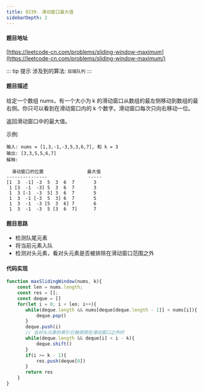 ```yaml
---
title: 0239. 滑动窗口最大值
sidebarDepth: 2
---
```


#### 题目地址

[https://leetcode-cn.com/problems/sliding-window-maximum](https://leetcode-cn.com/problems/sliding-window-maximum/)

::: tip 提示
涉及到的算法: `双端队列`
:::

#### 题目描述

给定一个数组 nums，有一个大小为  k  的滑动窗口从数组的最左侧移动到数组的最右侧。你只可以看到在滑动窗口内的 k  个数字。滑动窗口每次只向右移动一位。

返回滑动窗口中的最大值。

示例:

```
输入: nums = [1,3,-1,-3,5,3,6,7], 和 k = 3
输出: [3,3,5,5,6,7]
解释:

  滑动窗口的位置                最大值
---------------               -----
[1  3  -1] -3  5  3  6  7       3
 1 [3  -1  -3] 5  3  6  7       3
 1  3 [-1  -3  5] 3  6  7       5
 1  3  -1 [-3  5  3] 6  7       5
 1  3  -1  -3 [5  3  6] 7       6
 1  3  -1  -3  5 [3  6  7]      7
```


#### 题目思路

- 检测队尾元素
- 将当前元素入队
- 检测对头元素，看对头元素是否被排除在滑动窗口范围之外

#### 代码实现


```js
function maxSlidingWindow(nums, k){
    const len = nums.length;
    const res = [];
    const deque = []
    for(let i = 0; i < len; i++){
       while(deque.length && nums[deque[deque.length - 1]] < nums[i]){
           deque.pop()
       }
       deque.push(i)
       // 当对头元素的索引已被排除在滑动窗口之外时
       while(deque.length && deque[i] < i - k){
           deque.shift()
       }
       if(i >= k - 1){
           res.push(deque[0])
       }
       return res
    }
}
```


